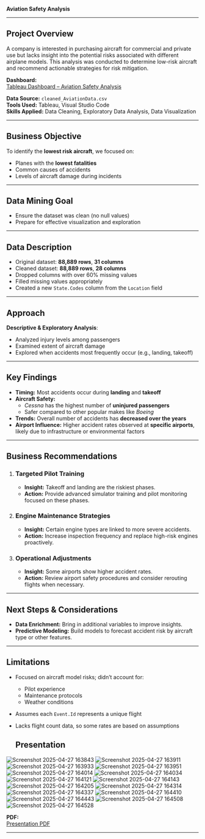 
**Aviation Safety Analysis**  

---

##  Project Overview

A company is interested in purchasing aircraft for commercial and private use but lacks insight into the potential risks associated with different airplane models. This analysis was conducted to determine low-risk aircraft and recommend actionable strategies for risk mitigation.

 **Dashboard:**  
[Tableau Dashboard – Aviation Safety Analysis]()

 **Data Source:** `cleaned_AviationData.csv`  
 **Tools Used:** Tableau, Visual Studio Code  
 **Skills Applied:** Data Cleaning, Exploratory Data Analysis, Data Visualization

---

##  Business Objective

To identify the **lowest risk aircraft**, we focused on:

- Planes with the **lowest fatalities**
- Common causes of accidents
- Levels of aircraft damage during incidents

---

##  Data Mining Goal

- Ensure the dataset was clean (no null values)
- Prepare for effective visualization and exploration

---

##  Data Description

- Original dataset: **88,889 rows**, **31 columns**
- Cleaned dataset: **88,889 rows**, **28 columns**
- Dropped columns with over 60% missing values
- Filled missing values appropriately
- Created a new `State.Codes` column from the `Location` field

---

##  Approach

**Descriptive & Exploratory Analysis**:
- Analyzed injury levels among passengers
- Examined extent of aircraft damage
- Explored when accidents most frequently occur (e.g., landing, takeoff)

---

##  Key Findings

- **Timing:** Most accidents occur during **landing** and **takeoff**
- **Aircraft Safety:**  
  - *Cessna* has the highest number of **uninjured passengers**  
  - Safer compared to other popular makes like *Boeing*
- **Trends:** Overall number of accidents has **decreased over the years**
- **Airport Influence:** Higher accident rates observed at **specific airports**, likely due to infrastructure or environmental factors

---

##  Business Recommendations

1. ###  Targeted Pilot Training
   - **Insight:** Takeoff and landing are the riskiest phases.
   - **Action:** Provide advanced simulator training and pilot monitoring focused on these phases.

2. ###  Engine Maintenance Strategies
   - **Insight:** Certain engine types are linked to more severe accidents.
   - **Action:** Increase inspection frequency and replace high-risk engines proactively.

3. ###  Operational Adjustments
   - **Insight:** Some airports show higher accident rates.
   - **Action:** Review airport safety procedures and consider rerouting flights when necessary.

---

##  Next Steps & Considerations

- **Data Enrichment:** Bring in additional variables to improve insights.
- **Predictive Modeling:** Build models to forecast accident risk by aircraft type or other features.

---

##  Limitations

- Focused on aircraft model risks; didn’t account for:
  - Pilot experience
  - Maintenance protocols
  - Weather conditions
- Assumes each `Event.Id` represents a unique flight
- Lacks flight count data, so some rates are based on assumptions

  ##   Presentation
  
![Screenshot 2025-04-27 163843](https://github.com/user-attachments/assets/6b3700ed-d00a-4f4d-b5d2-41b1128b1ffc)
![Screenshot 2025-04-27 163911](https://github.com/user-attachments/assets/183f1f8f-acbf-4542-9484-74062ac6cadb)
![Screenshot 2025-04-27 163933](https://github.com/user-attachments/assets/b39fbfd5-083f-43d9-9a89-2cf3c6652013)
![Screenshot 2025-04-27 163951](https://github.com/user-attachments/assets/bab6456a-3f8c-4761-8bda-544693684462)
![Screenshot 2025-04-27 164014](https://github.com/user-attachments/assets/59bf6a49-7e26-4eb7-ac8d-b1848115552a)
![Screenshot 2025-04-27 164034](https://github.com/user-attachments/assets/ae53f16e-8e22-475e-a236-816e2997e592)
![Screenshot 2025-04-27 164121](https://github.com/user-attachments/assets/febd8810-82c6-4557-848d-81a00ec22a27)
![Screenshot 2025-04-27 164143](https://github.com/user-attachments/assets/81c3b791-8619-42af-9f5c-b51717707cf1)
![Screenshot 2025-04-27 164205](https://github.com/user-attachments/assets/c1768fde-c041-4552-8710-abfe43fe55d0)
![Screenshot 2025-04-27 164314](https://github.com/user-attachments/assets/be000440-7998-467a-9a9c-cad9184cbe32)
![Screenshot 2025-04-27 164337](https://github.com/user-attachments/assets/10cca1a6-34a2-4df5-baa9-71f0c67a8f89)
![Screenshot 2025-04-27 164410](https://github.com/user-attachments/assets/e8455570-403b-4659-ba45-54a0415513a5)
![Screenshot 2025-04-27 164443](https://github.com/user-attachments/assets/9d80387e-fd97-46e2-868b-d82a3343e4ca)
![Screenshot 2025-04-27 164508](https://github.com/user-attachments/assets/61cfc445-3463-4324-a49c-76e14bff2688)
![Screenshot 2025-04-27 164528](https://github.com/user-attachments/assets/ec598291-a22c-46ec-92f2-23aba8777fda)

**PDF:**  
[Presentation PDF]()








---

